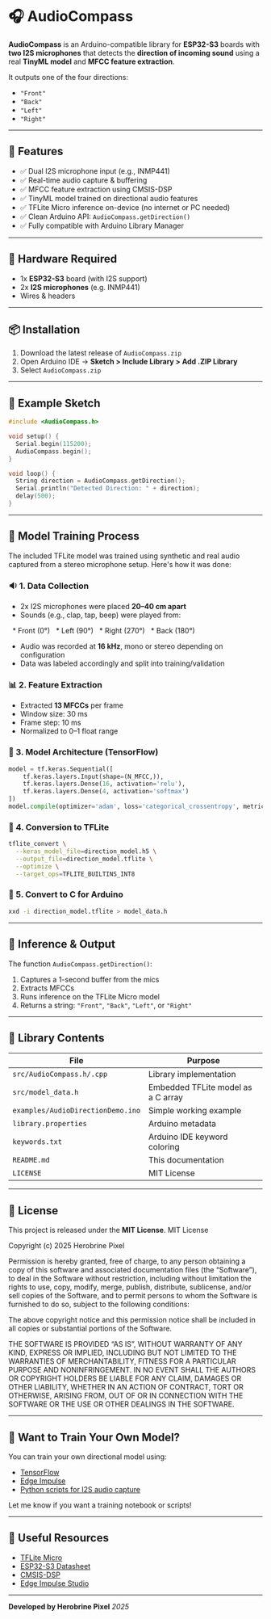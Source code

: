 
# 🎧 AudioCompass

**AudioCompass** is an Arduino-compatible library for **ESP32-S3** boards with **two I2S microphones** that detects the **direction of incoming sound** using a real **TinyML model** and **MFCC feature extraction**.

It outputs one of the four directions:
- `"Front"`
- `"Back"`
- `"Left"`
- `"Right"`

---

## 🚀 Features

- ✅ Dual I2S microphone input (e.g., INMP441)
- ✅ Real-time audio capture & buffering
- ✅ MFCC feature extraction using CMSIS-DSP
- ✅ TinyML model trained on directional audio features
- ✅ TFLite Micro inference on-device (no internet or PC needed)
- ✅ Clean Arduino API: `AudioCompass.getDirection()`
- ✅ Fully compatible with Arduino Library Manager

---

## 🔌 Hardware Required

- 1x **ESP32-S3** board (with I2S support)
- 2x **I2S microphones** (e.g. INMP441)
- Wires & headers

---

## 📦 Installation

1. Download the latest release of `AudioCompass.zip`
2. Open Arduino IDE → **Sketch > Include Library > Add .ZIP Library**
3. Select `AudioCompass.zip`

---

## 📄 Example Sketch

```cpp
#include <AudioCompass.h>

void setup() {
  Serial.begin(115200);
  AudioCompass.begin();
}

void loop() {
  String direction = AudioCompass.getDirection();
  Serial.println("Detected Direction: " + direction);
  delay(500);
}
````

---

## 🧠 Model Training Process

The included TFLite model was trained using synthetic and real audio captured from a stereo microphone setup. Here's how it was done:

### 🔉 1. Data Collection

* 2x I2S microphones were placed **20–40 cm apart**
* Sounds (e.g., clap, tap, beep) were played from:

  * Front (0°)
  * Left (90°)
  * Right (270°)
  * Back (180°)
* Audio was recorded at **16 kHz**, mono or stereo depending on configuration
* Data was labeled accordingly and split into training/validation

### 📊 2. Feature Extraction

* Extracted **13 MFCCs** per frame
* Window size: 30 ms
* Frame step: 10 ms
* Normalized to 0–1 float range

### 🧠 3. Model Architecture (TensorFlow)

```python
model = tf.keras.Sequential([
    tf.keras.layers.Input(shape=(N_MFCC,)),
    tf.keras.layers.Dense(16, activation='relu'),
    tf.keras.layers.Dense(4, activation='softmax')
])
model.compile(optimizer='adam', loss='categorical_crossentropy', metrics=['accuracy'])
```

### 🔁 4. Conversion to TFLite

```bash
tflite_convert \
  --keras_model_file=direction_model.h5 \
  --output_file=direction_model.tflite \
  --optimize \
  --target_ops=TFLITE_BUILTINS_INT8
```

### 🔀 5. Convert to C for Arduino

```bash
xxd -i direction_model.tflite > model_data.h
```

---

## 🧪 Inference & Output

The function `AudioCompass.getDirection()`:

1. Captures a 1-second buffer from the mics
2. Extracts MFCCs
3. Runs inference on the TFLite Micro model
4. Returns a string: `"Front"`, `"Back"`, `"Left"`, or `"Right"`

---

## 📁 Library Contents

| File                              | Purpose                            |
| --------------------------------- | ---------------------------------- |
| `src/AudioCompass.h/.cpp`         | Library implementation             |
| `src/model_data.h`                | Embedded TFLite model as a C array |
| `examples/AudioDirectionDemo.ino` | Simple working example             |
| `library.properties`              | Arduino metadata                   |
| `keywords.txt`                    | Arduino IDE keyword coloring       |
| `README.md`                       | This documentation                 |
| `LICENSE`                         | MIT License                        |

---

## 📜 License

This project is released under the **MIT License**.
MIT License

Copyright (c) 2025 Herobrine Pixel

Permission is hereby granted, free of charge, to any person obtaining a copy
of this software and associated documentation files (the “Software”), to deal
in the Software without restriction, including without limitation the rights to
use, copy, modify, merge, publish, distribute, sublicense, and/or sell copies of
the Software, and to permit persons to whom the Software is furnished to do so,
subject to the following conditions:

The above copyright notice and this permission notice shall be included in all
copies or substantial portions of the Software.

THE SOFTWARE IS PROVIDED “AS IS”, WITHOUT WARRANTY OF ANY KIND, EXPRESS OR
IMPLIED, INCLUDING BUT NOT LIMITED TO THE WARRANTIES OF MERCHANTABILITY,
FITNESS FOR A PARTICULAR PURPOSE AND NONINFRINGEMENT. IN NO EVENT SHALL THE
AUTHORS OR COPYRIGHT HOLDERS BE LIABLE FOR ANY CLAIM, DAMAGES OR OTHER
LIABILITY, WHETHER IN AN ACTION OF CONTRACT, TORT OR OTHERWISE, ARISING FROM,
OUT OF OR IN CONNECTION WITH THE SOFTWARE OR THE USE OR OTHER DEALINGS IN THE
SOFTWARE.


---

## 🧠 Want to Train Your Own Model?

You can train your own directional model using:

* [TensorFlow](https://www.tensorflow.org/)
* [Edge Impulse](https://www.edgeimpulse.com/)
* [Python scripts for I2S audio capture](https://github.com/espressif/esp-idf-examples)

Let me know if you want a training notebook or scripts!

---

## 🔗 Useful Resources

* [TFLite Micro](https://www.tensorflow.org/lite/microcontrollers)
* [ESP32-S3 Datasheet](https://www.espressif.com/en/products/socs/esp32-s3)
* [CMSIS-DSP](https://arm-software.github.io/CMSIS_5/DSP/html/index.html)
* [Edge Impulse Studio](https://studio.edgeimpulse.com/)

---

**Developed by Herobrine Pixel**
*2025*


